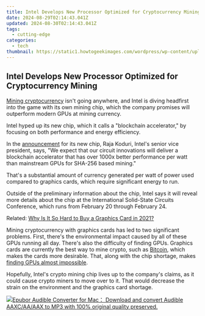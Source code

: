 ```yaml
---
title: Intel Develops New Processor Optimized for Cryptocurrency Mining
date: 2024-08-29T02:14:43.041Z
updated: 2024-08-30T02:14:43.041Z
tags:
  - cutting-edge
categories:
  - tech
thumbnail: https://static1.howtogeekimages.com/wordpress/wp-content/uploads/2022/02/Intel-Blockchain-Accelerator.jpg
---
```


## Intel Develops New Processor Optimized for Cryptocurrency Mining

[Mining cryptocurrency](https://vimeo-videos.techidaily.com/updated-in-2024-mastering-video-allure-securing-top-spots-with-the-vimeo-experts/) isn't going anywhere, and Intel is diving headfirst into the game with its own mining chip, which the company promises will outperform modern GPUs at mining currency.

 Intel hyped up its new chip, which it calls a "blockchain accelerator," by focusing on both performance and energy efficiency.

 In the [announcement](https://www.intel.com/content/www/us/en/newsroom/opinion/thoughts-blockchain-custom-compute-group.html) for its new chip, Raja Koduri, Intel's senior vice president, says, "We expect that our circuit innovations will deliver a blockchain accelerator that has over 1000x better performance per watt than mainstream GPUs for SHA-256 based mining."

 That's a substantial amount of currency generated per watt of power used compared to graphics cards, which require significant energy to run.

 Outside of the preliminary information about the chip, Intel says it will reveal more details about the chip at the International Solid-State Circuits Conference, which runs from February 20 through February 24.

Related: [Why Is It So Hard to Buy a Graphics Card in 2021?](https://extra-resources.techidaily.com/strategic-wordplay-crafting-engaging-blurbs/) 

 Mining cryptocurrency with graphics cards has led to two significant problems. First, there's the environmental impact caused by all of these GPUs running all day. There's also the difficulty of finding GPUs. Graphics cards are currently the best way to mine crypto, such as [Bitcoin](https://extra-support.techidaily.com/navigating-through-excellent-hdr-cam-choices-for-2024/), which makes the cards more desirable. That, along with the chip shortage, makes [finding GPUs almost impossible](https://extra-resources.techidaily.com/strategic-wordplay-crafting-engaging-blurbs/).

 Hopefully, Intel's crypto mining chip lives up to the company's claims, as it could cause crypto miners to move over to it. That would decrease the strain on the environment and the graphics card shortage.

<ins class="adsbygoogle"
     style="display:block"
     data-ad-format="autorelaxed"
     data-ad-client="ca-pub-7571918770474297"
     data-ad-slot="1223367746"></ins>



<ins class="adsbygoogle"
     style="display:block"
     data-ad-client="ca-pub-7571918770474297"
     data-ad-slot="8358498916"
     data-ad-format="auto"
     data-full-width-responsive="true"></ins>



<!-- affiliate ads begin -->
<a href="https://secure.2checkout.com/order/checkout.php?PRODS=4713565&QTY=1&AFFILIATE=108875&CART=1"><img src="https://www.epubor.com/images/uppic/audible-converter-interface.png" border="0">Epubor Audible Converter for Mac： Download and convert Audible AAXC/AA/AAX to MP3 with 100% original quality preserved.</a>
<!-- affiliate ads end -->